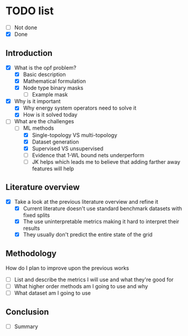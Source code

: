 # TODO list

- [ ] Not done
- [x] Done

## Introduction

- [x] What is the opf problem?
    - [x] Basic description
    - [x] Mathematical formulation
    - [x] Node type binary masks
        - [ ] Example mask
- [x] Why is it important
    - [x] Why energy system operators need to solve it
    - [x] How is it solved today
- [ ] What are the challenges
    - [ ] ML methods
        - [x] Single-topology VS multi-topology
        - [x] Dataset generation
        - [x] Supervised VS unsupervised
        - [ ] Evidence that 1-WL bound nets underperform
        - [ ] JK helps which leads me to believe that adding
          farther away features will help

## Literature overview

- [x] Take a look at the previous literature overview and refine it
    - [x] Current literature doesn't use standard benchmark datasets with fixed splits
    - [x] The use uninterpretable metrics making it hard to interpret their results
    - [x] They usually don't predict the entire state of the grid

## Methodology

How do I plan to improve upon the previous works

- [ ] List and describe the metrics I will use and what they're good for
- [ ] What higher order methods am I going to use and why
- [ ] What dataset am I going to use

## Conclusion

- [ ] Summary